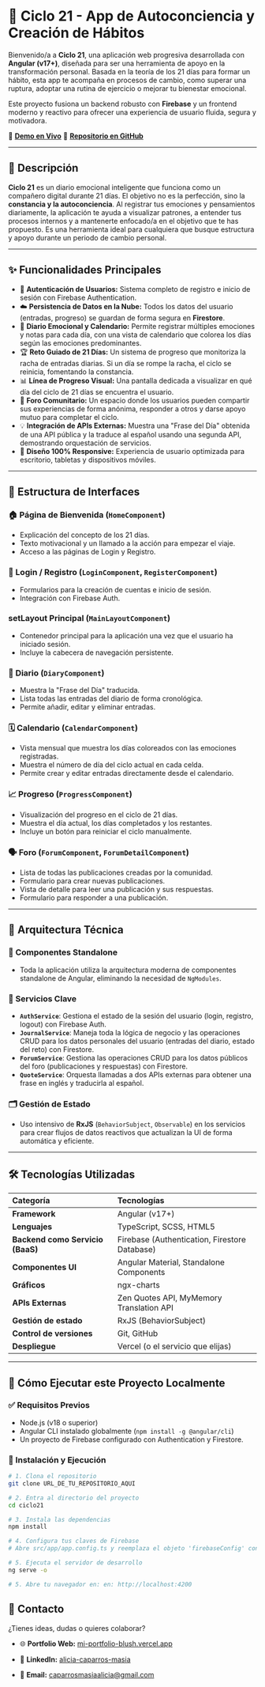 # 🌱 Ciclo 21 - App de Autoconciencia y Creación de Hábitos

Bienvenido/a a **Ciclo 21**, una aplicación web progresiva desarrollada con **Angular (v17+)**, diseñada para ser una herramienta de apoyo en la transformación personal. Basada en la teoría de los 21 días para formar un hábito, esta app te acompaña en procesos de cambio, como superar una ruptura, adoptar una rutina de ejercicio o mejorar tu bienestar emocional.

Este proyecto fusiona un backend robusto con **Firebase** y un frontend moderno y reactivo para ofrecer una experiencia de usuario fluida, segura y motivadora.

🔗 **[Demo en Vivo](URL_DE_TU_DEMO_AQUI)**
🔗 **[Repositorio en GitHub](URL_DE_TU_REPOSITORIO_AQUI)**

---

## 📜 Descripción

**Ciclo 21** es un diario emocional inteligente que funciona como un compañero digital durante 21 días. El objetivo no es la perfección, sino la **constancia y la autoconciencia**. Al registrar tus emociones y pensamientos diariamente, la aplicación te ayuda a visualizar patrones, a entender tus procesos internos y a mantenerte enfocado/a en el objetivo que te has propuesto. Es una herramienta ideal para cualquiera que busque estructura y apoyo durante un periodo de cambio personal.

---

## ✨ Funcionalidades Principales

-   👤 **Autenticación de Usuarios:** Sistema completo de registro e inicio de sesión con Firebase Authentication.
-   ☁️ **Persistencia de Datos en la Nube:** Todos los datos del usuario (entradas, progreso) se guardan de forma segura en **Firestore**.
-   📅 **Diario Emocional y Calendario:** Permite registrar múltiples emociones y notas para cada día, con una vista de calendario que colorea los días según las emociones predominantes.
-   🏆 **Reto Guiado de 21 Días:** Un sistema de progreso que monitoriza la racha de entradas diarias. Si un día se rompe la racha, el ciclo se reinicia, fomentando la constancia.
-   📊 **Línea de Progreso Visual:** Una pantalla dedicada a visualizar en qué día del ciclo de 21 días se encuentra el usuario.
-   💬 **Foro Comunitario:** Un espacio donde los usuarios pueden compartir sus experiencias de forma anónima, responder a otros y darse apoyo mutuo para completar el ciclo.
-   💡 **Integración de APIs Externas:** Muestra una "Frase del Día" obtenida de una API pública y la traduce al español usando una segunda API, demostrando orquestación de servicios.
-   📱 **Diseño 100% Responsive:** Experiencia de usuario optimizada para escritorio, tabletas y dispositivos móviles.

---

## 📂 Estructura de Interfaces

### 🏠 Página de Bienvenida (`HomeComponent`)
-   Explicación del concepto de los 21 días.
-   Texto motivacional y un llamado a la acción para empezar el viaje.
-   Acceso a las páginas de Login y Registro.

### 🔐 Login / Registro (`LoginComponent`, `RegisterComponent`)
-   Formularios para la creación de cuentas e inicio de sesión.
-   Integración con Firebase Auth.

### setLayout Principal (`MainLayoutComponent`)
-   Contenedor principal para la aplicación una vez que el usuario ha iniciado sesión.
-   Incluye la cabecera de navegación persistente.

### 📔 Diario (`DiaryComponent`)
-   Muestra la "Frase del Día" traducida.
-   Lista todas las entradas del diario de forma cronológica.
-   Permite añadir, editar y eliminar entradas.

### 🗓️ Calendario (`CalendarComponent`)
-   Vista mensual que muestra los días coloreados con las emociones registradas.
-   Muestra el número de día del ciclo actual en cada celda.
-   Permite crear y editar entradas directamente desde el calendario.

### 📈 Progreso (`ProgressComponent`)
-   Visualización del progreso en el ciclo de 21 días.
-   Muestra el día actual, los días completados y los restantes.
-   Incluye un botón para reiniciar el ciclo manualmente.

### 🗣️ Foro (`ForumComponent`, `ForumDetailComponent`)
-   Lista de todas las publicaciones creadas por la comunidad.
-   Formulario para crear nuevas publicaciones.
-   Vista de detalle para leer una publicación y sus respuestas.
-   Formulario para responder a una publicación.

---

## 🧠 Arquitectura Técnica

### 🧩 Componentes Standalone
-   Toda la aplicación utiliza la arquitectura moderna de componentes standalone de Angular, eliminando la necesidad de `NgModules`.

### 🧮 Servicios Clave
-   **`AuthService`**: Gestiona el estado de la sesión del usuario (login, registro, logout) con Firebase Auth.
-   **`JournalService`**: Maneja toda la lógica de negocio y las operaciones CRUD para los datos personales del usuario (entradas del diario, estado del reto) con Firestore.
-   **`ForumService`**: Gestiona las operaciones CRUD para los datos públicos del foro (publicaciones y respuestas) con Firestore.
-   **`QuoteService`**: Orquesta llamadas a dos APIs externas para obtener una frase en inglés y traducirla al español.

### 🗂️ Gestión de Estado
-   Uso intensivo de **RxJS** (`BehaviorSubject`, `Observable`) en los servicios para crear flujos de datos reactivos que actualizan la UI de forma automática y eficiente.

---

## 🛠️ Tecnologías Utilizadas

| Categoría | Tecnologías |
| :--- | :--- |
| **Framework** | Angular (v17+) |
| **Lenguajes** | TypeScript, SCSS, HTML5 |
| **Backend como Servicio (BaaS)**| Firebase (Authentication, Firestore Database) |
| **Componentes UI** | Angular Material, Standalone Components |
| **Gráficos** | ngx-charts |
| **APIs Externas** | Zen Quotes API, MyMemory Translation API |
| **Gestión de estado** | RxJS (BehaviorSubject) |
| **Control de versiones** | Git, GitHub |
| **Despliegue** | Vercel (o el servicio que elijas) |

---

## 🔧 Cómo Ejecutar este Proyecto Localmente

### ✅ Requisitos Previos

-   Node.js (v18 o superior)
-   Angular CLI instalado globalmente (`npm install -g @angular/cli`)
-   Un proyecto de Firebase configurado con Authentication y Firestore.

### 🚀 Instalación y Ejecución

```bash
# 1. Clona el repositorio
git clone URL_DE_TU_REPOSITORIO_AQUI

# 2. Entra al directorio del proyecto
cd ciclo21

# 3. Instala las dependencias
npm install

# 4. Configura tus claves de Firebase
# Abre src/app/app.config.ts y reemplaza el objeto 'firebaseConfig' con tus propias claves.

# 5. Ejecuta el servidor de desarrollo
ng serve -o

# 5. Abre tu navegador en: en: http://localhost:4200
```

## 👤 Contacto


¿Tienes ideas, dudas o quieres colaborar?



- 🌐 **Portfolio Web:** [mi-portfolio-blush.vercel.app](https://mi-portfolio-blush.vercel.app)

- 💼 **LinkedIn:** [alicia-caparros-masia](https://www.linkedin.com/in/alicia-caparros-masia-39aa6a357)

- 📧 **Email:** [caparrosmasiaalicia@gmail.com](mailto:caparrosmasiaalicia@gmail.com)


